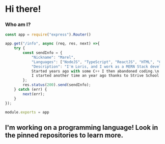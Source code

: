 <h1>Hi there!</h1>

<h3>Who am I?</h3> 

```js
const app = require("express").Router()

app.get("/info", async (req, res, next) =>{
	try {
		const sendInfo = {
			"Nickname": "Marel",
			"Languages": ["NodeJS", "TypeScript", "ReactJS", "HTML", "CSS", "Python"]
			"Description": "I'm Loris, and I work as a MERN Stack developer.\n
			Started years ago with some C++ I then abandoned coding.\n
			I started another time an year ago thanks to Strive School."
		};
		res.status(200).send(sendInfo);
	} catch (err) {
		next(err);
	}
});

module.exports = app
```
## I'm working on a programming language! Look in the pinned repositories to learn more.
